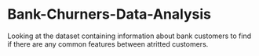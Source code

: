 # Bank-Churners-Data-Analysis
Looking at the dataset containing information about bank customers to find if there are any common features between atritted customers. 

